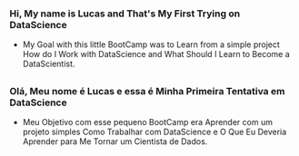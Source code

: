### Hi, My name is Lucas and That's My First Trying on DataScience
  - My Goal with this little BootCamp was to Learn from a simple project How do I Work with DataScience and What Should I Learn to Become a DataScientist.

##

### Olá, Meu nome é Lucas e essa é Minha Primeira Tentativa em DataScience
  - Meu Objetivo com esse pequeno BootCamp era Aprender com um projeto simples Como Trabalhar com DataScience e O Que Eu Deveria Aprender para Me Tornar um Cientista de Dados.

